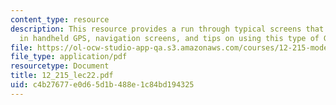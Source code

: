 ```yaml
---
content_type: resource
description: This resource provides a run through typical screens that are available
  in handheld GPS, navigation screens, and tips on using this type of GPS.
file: https://ol-ocw-studio-app-qa.s3.amazonaws.com/courses/12-215-modern-navigation-fall-2006/c4b27677e0d65d1b488e1c84bd194325_12_215_lec22.pdf
file_type: application/pdf
resourcetype: Document
title: 12_215_lec22.pdf
uid: c4b27677-e0d6-5d1b-488e-1c84bd194325
---
```

